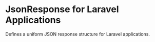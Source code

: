 # JsonResponse for Laravel Applications

Defines a uniform JSON response structure for Laravel applications.

